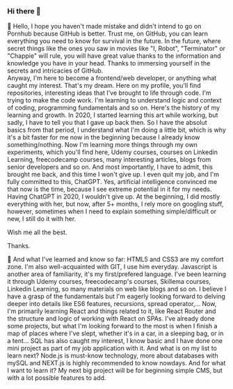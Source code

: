 ### Hi there 👋

🔭 Hello, I hope you haven't made mistake and didn't intend to go on Pornhub because GitHub is better. Trust me, on GitHub, you can learn everything you need to know for survival in the future. In the future, where secret things like the ones you saw in movies like "I, Robot", "Terminator" or "Chappie" will rule, you will have great value thanks to the information and knowledge you have in your head. Thanks to immersing yourself in the secrets and intricacies of GitHub.   
Anyway, I'm here to become a frontend/web developer, or anything what caught my interest. That's my dream. Here on my profile, you'll find repositories, interesting ideas that I've brought to life through code. I'm trying to make the code work. I'm learning to understand logic and context of coding, programming fundamentals and so on. Here's the history of my learning and growth. In 2020, I started learning this art while working, but sadly, I have to tell you that I gave up back then. So I have the absolut basics from that period, I understand what I'm doing a little bit, which is why it's a bit faster for me now in the beginning because I already know something/nothing. Now I'm learning more things through my own experiments, which you'll find here, Udemy courses, courses on Linkedin Learning, freecodecamp courses, many interesting articles, blogs from senior developers and so on. And most importantly, I have to admit, this brought me back, and this time I won't give up. I even quit my job, and I'm fully committed to this, ChatGPT. Yes, artificial intelligence convinced me that now is the time, because I see extreme potential in it for my needs. Having ChatGPT in 2020, I wouldn't give up. At the beginning, I did mostly everything with her, but now, after 5+ months, I rely more on googling stuff, however, sometimes when I need to explain something simple/difficult or new, I still do it with her.  

Wish me all the best.  

Thanks.  

🌱 And what I've learned and know so far: HTML5 and CSS3 are my comfort zone. I'm also well-acquainted with GIT, I use him everyday. Javascript is another area of familiarity, it's my first/prefered language. I've been learning it through Udemy courses, freecodecamp's courses, Skillema courses, Linkedin Learning, so many materials on web like blogs and so on. I believe I have a grasp of the fundamentals but I'm eagerly looking forward to delving deeper into details like ES6 features, recursions, spread operator,... Now, I'm primarily learning React and things related to it, like React Router and the structure and logic of working with React on SPAs. I've already done some projects, but what I'm looking forward to the most is when I finish a map of places where I've slept, whether it's in a car, in a sleeping bag, or in a tent... SQL has also caught my interest, I know basic and I have done one mini project as part of my job application with it.
And what is on my list to learn next? Node.js is must-know technology, more about databases with mySQL and NEXT.js is highly recommended to know nowdays. And for what I want to learn it? My next big project will be for beginning simple CMS, but with a lot possible features to add.



<!--
**unikorm/unikorm** is a ✨ _special_ ✨ repository because its `README.md` (this file) appears on your GitHub profile.

Here are some ideas to get you started:

- 🔭 I’m currently working on ...
- 🌱 I’m currently learning ...
- 👯 I’m looking to collaborate on ...
- 🤔 I’m looking for help with ...
- 💬 Ask me about ...
- 📫 How to reach me: ...
- 😄 Pronouns: ...
- ⚡ Fun fact: ...
-->
